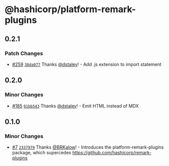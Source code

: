 # @hashicorp/platform-remark-plugins

## 0.2.1

### Patch Changes

- [#259](https://github.com/hashicorp/web-platform-packages/pull/259) [`38da077`](https://github.com/hashicorp/web-platform-packages/commit/38da07718a9c439f83359f0230664fb30c0bfd35) Thanks [@dstaley](https://github.com/dstaley)! - Add .js extension to import statement

## 0.2.0

### Minor Changes

- [#185](https://github.com/hashicorp/web-platform-packages/pull/185) [`91bb543`](https://github.com/hashicorp/web-platform-packages/commit/91bb5430f826b211cfef149e33cc154c38fccec7) Thanks [@dstaley](https://github.com/dstaley)! - Emit HTML instead of MDX

## 0.1.0

### Minor Changes

- [#7](https://github.com/hashicorp/web-platform-packages/pull/7) [`2337979`](https://github.com/hashicorp/web-platform-packages/commit/2337979d27bcba75e2e9491b4c60c57fc69527df) Thanks [@BRKalow](https://github.com/BRKalow)! - Introduces the platform-remark-plugins package, which supercedes https://github.com/hashicorp/remark-plugins
